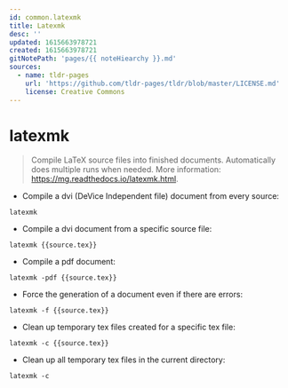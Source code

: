 ```yaml
---
id: common.latexmk
title: Latexmk
desc: ''
updated: 1615663978721
created: 1615663978721
gitNotePath: 'pages/{{ noteHiearchy }}.md'
sources:
  - name: tldr-pages
    url: 'https://github.com/tldr-pages/tldr/blob/master/LICENSE.md'
    license: Creative Commons
---
```

# latexmk

> Compile LaTeX source files into finished documents.
> Automatically does multiple runs when needed.
> More information: <https://mg.readthedocs.io/latexmk.html>.

- Compile a dvi (DeVice Independent file) document from every source:

`latexmk`

- Compile a dvi document from a specific source file:

`latexmk {{source.tex}}`

- Compile a pdf document:

`latexmk -pdf {{source.tex}}`

- Force the generation of a document even if there are errors:

`latexmk -f {{source.tex}}`

- Clean up temporary tex files created for a specific tex file:

`latexmk -c {{source.tex}}`

- Clean up all temporary tex files in the current directory:

`latexmk -c`

